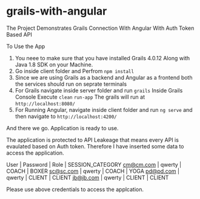# grails-with-angular
The Project Demonstrates Grails Connection With Angular With Auth Token Based API

To Use the App

1. You neee to make sure that you have installed Grails 4.0.12 Along with Java 1.8 SDK on your Machine.
2. Go inside client folder and Perfrom `npm install`
3. Since we are using Grails as a backend and Angular as a frontend both the services should run on seprate terminals
4. For Grails navigate inside server folder and run 
    `grails`
    Inside Grails Console Execute 
    `clean`
    `run-app`
    The grails will run at `http://localhost:8080/`
5. For Running Angular, navigate inside client folder and run `ng serve` and then navigate to `http://localhost:4200/`

And there we go. Application is ready to use.

The application is protected to API Leakeage that means every API is evaulated based on Auth token. Therefore I have inserted some data to 
access the application.

User        |  Password  | Role   |   SESSION_CATEGORY
cm@cm.com   |  qwerty  |   COACH   |  BOXER
sc@sc.com   |  qwerty   |  COACH   |  YOGA
pd@pd.com  |   qwerty  |   CLIENT  |  CLIENT
jb@jb.com   |  qwerty    | CLIENT  |  CLIENT

Please use above credentials to access the applcation.

 
